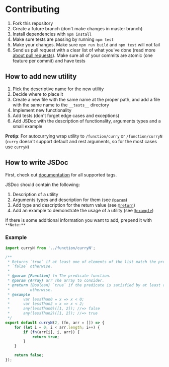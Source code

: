 # Contributing
1. Fork this repository
1. Create a future branch (don't make changes in master branch)
1. Install dependencies with `npm install`
1. Make sure tests are passing by running `npm test`
1. Make your changes. Make sure `npm run build` and `npm test` will not fail
1. Send us pull request with a clear list of what you've done (read more [about pull requests](https://help.github.com/articles/about-pull-requests/)). Make sure all of your commits are atomic (one feature per commit) and have tests

## How to add new utility
1. Pick the descriptive name for the new utility
1. Decide where to place it
1. Create a new file with the same name at the proper path, and add a file with the same name to the `__tests__` directory
1. Implement new functionality
1. Add tests (don't forget edge cases and exceptions)
1. Add JSDoc with the description of functionality, arguments types and a small example

**Protip**: For autocurrying wrap utility to `/function/curry` or `/function/curryN` (`curry` doesn't support default and rest arguments, so for the most cases use `curryN`)

## How to write JSDoc
First, check out [documentation](https://esdoc.org/manual/tags.html) for all supported tags.

JSDoc should contain the following:
1. Description of a utility
1. Arguments types and description for them (see [`@param`](http://usejsdoc.org/tags-param.html))
1. Add type and description for the return value (see [`@return`](http://usejsdoc.org/tags-returns.html))
1. Add an example to demonstrate the usage of a utility (see [`@example`](http://usejsdoc.org/tags-example.html))

If there is some additional information you want to add, prepend it with `**Note:**` 

### Example
```js
import curryN from '../function/curryN';

/**
 * Returns `true` if at least one of elements of the list match the predicate,
 * `false` otherwise.
 *
 * @param {Function} fn The predicate function.
 * @param {Array} arr The array to consider.
 * @return {Boolean} `true` if the predicate is satisfied by at least one element, `false`
 *         otherwise.
 * @example
 *      var lessThan0 = x => x < 0;
 *      var lessThan2 = x => x < 2;
 *      any(lessThan0)([1, 2]); //=> false
 *      any(lessThan2)([1, 2]); //=> true
 */
export default curryN(2, (fn, arr = []) => {
    for (let i = 0; i < arr.length; i++) {
        if (fn(arr[i], i, arr)) {
            return true;
        }
    }

    return false;
});
```
